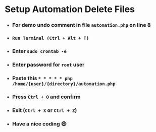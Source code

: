 # Setup Automation Delete Files
- ### For demo undo comment in file `automation.php` on line 8
- ### `Run Terminal (Ctrl + Alt + T)`
- ### Enter `sudo crontab -e`
- ### Enter password for `root` user
- ### Paste this `* * * * * php /home/{user}/{directory}/automation.php`
- ### Press `Ctrl + O` and confirm
- ### Exit (`Ctrl + X` or `Ctrl + Z`)
- ### Have a nice coding :smile:
